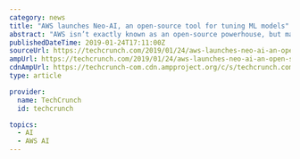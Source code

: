 ```yaml
---
category: news
title: "AWS launches Neo-AI, an open-source tool for tuning ML models"
abstract: "AWS isn’t exactly known as an open-source powerhouse, but maybe change is in the air. Amazon’s cloud computing unit today announced the launch of Neo-AI, a new open-source project under the Apache Software License. The new tool takes some of the ..."
publishedDateTime: 2019-01-24T17:11:00Z
sourceUrl: https://techcrunch.com/2019/01/24/aws-launches-neo-ai-an-open-source-tool-for-tuning-ml-models/
ampUrl: https://techcrunch.com/2019/01/24/aws-launches-neo-ai-an-open-source-tool-for-tuning-ml-models/amp/
cdnAmpUrl: https://techcrunch-com.cdn.ampproject.org/c/s/techcrunch.com/2019/01/24/aws-launches-neo-ai-an-open-source-tool-for-tuning-ml-models/amp/
type: article

provider:
  name: TechCrunch
  id: techcrunch

topics:
  - AI
  - AWS AI
---
```

